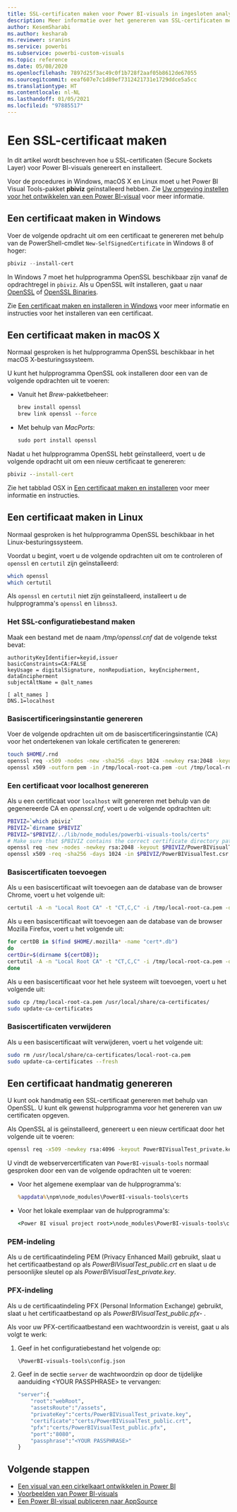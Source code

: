 ```yaml
---
title: SSL-certificaten maken voor Power BI-visuals in ingesloten analyses in Power BI voor betere ingesloten BI-inzichten
description: Meer informatie over het genereren van SSL-certificaten met behulp van Power BI Visual Tools in Windows, Mac of Linux of handmatig. Maak betere geïntegreerde BI-inzichten mogelijk met geïntegreerde analytische gegevens voor Power BI.
author: KesemSharabi
ms.author: kesharab
ms.reviewer: sranins
ms.service: powerbi
ms.subservice: powerbi-custom-visuals
ms.topic: reference
ms.date: 05/08/2020
ms.openlocfilehash: 7897d25f3ac49c0f1b728f2aaf05b8612de67055
ms.sourcegitcommit: eeaf607e7c1d89ef7312421731e1729ddce5a5cc
ms.translationtype: HT
ms.contentlocale: nl-NL
ms.lasthandoff: 01/05/2021
ms.locfileid: "97885517"
---
```

# <a name="create-an-ssl-certificate"></a>Een SSL-certificaat maken

In dit artikel wordt beschreven hoe u SSL-certificaten (Secure Sockets Layer) voor Power BI-visuals genereert en installeert.

Voor de procedures in Windows, macOS X en Linux moet u het Power BI Visual Tools-pakket **pbiviz** geïnstalleerd hebben. Zie [Uw omgeving instellen voor het ontwikkelen van een Power BI-visual](./environment-setup.md) voor meer informatie. 

## <a name="create-a-certificate-on-windows"></a>Een certificaat maken in Windows

Voer de volgende opdracht uit om een certificaat te genereren met behulp van de PowerShell-cmdlet `New-SelfSignedCertificate` in Windows 8 of hoger:

```powershell
pbiviz --install-cert
```

In Windows 7 moet het hulpprogramma OpenSSL beschikbaar zijn vanaf de opdrachtregel in `pbiviz`. Als u OpenSSL wilt installeren, gaat u naar [OpenSSL](https://www.openssl.org) of [OpenSSL Binaries](https://wiki.openssl.org/index.php/Binaries).

Zie [Een certificaat maken en installeren in Windows](./environment-setup.md#create-and-install-a-certificate) voor meer informatie en instructies voor het installeren van een certificaat.

## <a name="create-a-certificate-on-macos-x"></a>Een certificaat maken in macOS X

Normaal gesproken is het hulpprogramma OpenSSL beschikbaar in het macOS X-besturingssysteem.

U kunt het hulpprogramma OpenSSL ook installeren door een van de volgende opdrachten uit te voeren:

- Vanuit het *Brew*-pakketbeheer:
  
  ```cmd
  brew install openssl
  brew link openssl --force
  ```

- Met behulp van *MacPorts*:
  
  ```cmd
  sudo port install openssl
  ```

Nadat u het hulpprogramma OpenSSL hebt geïnstalleerd, voert u de volgende opdracht uit om een nieuw certificaat te genereren:

```cmd
pbiviz --install-cert
```

Zie het tabblad OSX in [Een certificaat maken en installeren](./environment-setup.md#create-and-install-a-certificate) voor meer informatie en instructies.

## <a name="create-a-certificate-on-linux"></a>Een certificaat maken in Linux

Normaal gesproken is het hulpprogramma OpenSSL beschikbaar in het Linux-besturingssysteem.

Voordat u begint, voert u de volgende opdrachten uit om te controleren of `openssl` en `certutil` zijn geïnstalleerd:

```sh
which openssl
which certutil
```

Als `openssl` en `certutil` niet zijn geïnstalleerd, installeert u de hulpprogramma's `openssl` en `libnss3`.

### <a name="create-the-ssl-configuration-file"></a>Het SSL-configuratiebestand maken

Maak een bestand met de naam */tmp/openssl.cnf* dat de volgende tekst bevat:

```
authorityKeyIdentifier=keyid,issuer
basicConstraints=CA:FALSE
keyUsage = digitalSignature, nonRepudiation, keyEncipherment, dataEncipherment
subjectAltName = @alt_names

[ alt_names ]
DNS.1=localhost
```

### <a name="generate-root-certificate-authority"></a>Basiscertificeringsinstantie genereren

Voer de volgende opdrachten uit om de basiscertificeringsinstantie (CA) voor het ondertekenen van lokale certificaten te genereren:

```sh
touch $HOME/.rnd
openssl req -x509 -nodes -new -sha256 -days 1024 -newkey rsa:2048 -keyout /tmp/local-root-ca.key -out /tmp/local-root-ca.pem -subj "/C=US/CN=Local Root CA/O=Local Root CA"
openssl x509 -outform pem -in /tmp/local-root-ca.pem -out /tmp/local-root-ca.crt
```

### <a name="generate-a-certificate-for-localhost"></a>Een certificaat voor localhost genereren 

Als u een certificaat voor `localhost` wilt genereren met behulp van de gegenereerde CA en *openssl.cnf*, voert u de volgende opdrachten uit:

```sh
PBIVIZ=`which pbiviz`
PBIVIZ=`dirname $PBIVIZ`
PBIVIZ="$PBIVIZ/../lib/node_modules/powerbi-visuals-tools/certs"
# Make sure that $PBIVIZ contains the correct certificate directory path. ls $PBIVIZ should list 'blank' file.
openssl req -new -nodes -newkey rsa:2048 -keyout $PBIVIZ/PowerBIVisualTest_private.key -out $PBIVIZ/PowerBIVisualTest.csr -subj "/C=US/O=PowerBI Visuals/CN=localhost"
openssl x509 -req -sha256 -days 1024 -in $PBIVIZ/PowerBIVisualTest.csr -CA /tmp/local-root-ca.pem -CAkey /tmp/local-root-ca.key -CAcreateserial -extfile /tmp/openssl.cnf -out $PBIVIZ/PowerBIVisualTest_public.crt
```

### <a name="add-root-certificates"></a>Basiscertificaten toevoegen

Als u een basiscertificaat wilt toevoegen aan de database van de browser Chrome, voert u het volgende uit:

```sh
certutil -A -n "Local Root CA" -t "CT,C,C" -i /tmp/local-root-ca.pem -d sql:$HOME/.pki/nssdb
```

Als u een basiscertificaat wilt toevoegen aan de database van de browser Mozilla Firefox, voert u het volgende uit:

```sh
for certDB in $(find $HOME/.mozilla* -name "cert*.db")
do
certDir=$(dirname ${certDB});
certutil -A -n "Local Root CA" -t "CT,C,C" -i /tmp/local-root-ca.pem -d sql:${certDir}
done
```

Als u een basiscertificaat voor het hele systeem wilt toevoegen, voert u het volgende uit:

```sh
sudo cp /tmp/local-root-ca.pem /usr/local/share/ca-certificates/
sudo update-ca-certificates
```

### <a name="remove-root-certificates"></a>Basiscertificaten verwijderen

Als u een basiscertificaat wilt verwijderen, voert u het volgende uit:

```sh
sudo rm /usr/local/share/ca-certificates/local-root-ca.pem
sudo update-ca-certificates --fresh
```

## <a name="generate-a-certificate-manually"></a>Een certificaat handmatig genereren

U kunt ook handmatig een SSL-certificaat genereren met behulp van OpenSSL. U kunt elk gewenst hulpprogramma voor het genereren van uw certificaten opgeven.

Als OpenSSL al is geïnstalleerd, genereert u een nieuw certificaat door het volgende uit te voeren:

```cmd
openssl req -x509 -newkey rsa:4096 -keyout PowerBIVisualTest_private.key -out PowerBIVisualTest_public.crt -days 365
```

U vindt de webservercertificaten van `PowerBI-visuals-tools` normaal gesproken door een van de volgende opdrachten uit te voeren:

- Voor het algemene exemplaar van de hulpprogramma's:
  
  ```cmd
  %appdata%\npm\node_modules\PowerBI-visuals-tools\certs
  ```

- Voor het lokale exemplaar van de hulpprogramma's:
  
  ```cmd
  <Power BI visual project root>\node_modules\PowerBI-visuals-tools\certs
  ```

### <a name="pem-format"></a>PEM-indeling

Als u de certificaatindeling PEM (Privacy Enhanced Mail) gebruikt, slaat u het certificaatbestand op als *PowerBIVisualTest_public.crt* en slaat u de persoonlijke sleutel op als *PowerBIVisualTest_private.key*.

### <a name="pfx-format"></a>PFX-indeling

Als u de certificaatindeling PFX (Personal Information Exchange) gebruikt, slaat u het certificaatbestand op als *PowerBIVisualTest_public.pfx-* .

Als voor uw PFX-certificaatbestand een wachtwoordzin is vereist, gaat u als volgt te werk:

1. Geef in het configuratiebestand het volgende op:
   
   ```cmd
   \PowerBI-visuals-tools\config.json
   ```
   
1. Geef in de sectie `server` de wachtwoordzin op door de tijdelijke aanduiding \<YOUR PASSPHRASE> te vervangen:

    ```cmd
    "server":{
        "root":"webRoot",
        "assetsRoute":"/assets",
        "privateKey":"certs/PowerBIVisualTest_private.key",
        "certificate":"certs/PowerBIVisualTest_public.crt",
        "pfx":"certs/PowerBIVisualTest_public.pfx",
        "port":"8080",
        "passphrase":"<YOUR PASSPHRASE>"
    }
    ```

## <a name="next-steps"></a>Volgende stappen
- [Een visual van een cirkelkaart ontwikkelen in Power BI](develop-circle-card.md)
- [Voorbeelden van Power BI-visuals](samples.md)
- [Een Power BI-visual publiceren naar AppSource](office-store.md)